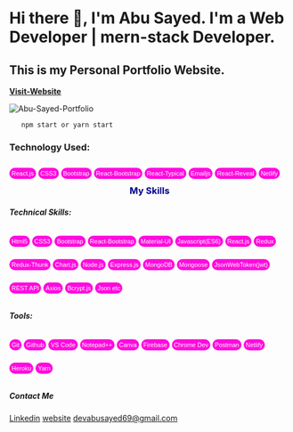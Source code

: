 <style>
.my_skills {
   margin: 0px;
   color: darkblue;
   display: flex;
   justify-content: center;
}

.technology {
   display: flex;
   flex-wrap: wrap
   
}

  .tech {
          width: auto;
          font:500 11px sans-serif;
          padding: 4px;
          border-radius: 14px;
          text-align: center;
          background-color: rgb(255, 10, 222);
          color: white;
          margin-right: 4px;
  }
</style>

# Hi there 👋, I'm Abu Sayed. I'm a Web Developer | mern-stack Developer.

## This is my Personal Portfolio Website.

[**Visit-Website**](https://abu-sayed.netlify.app/)

![Abu-Sayed-Portfolio](https://github.com/Rakibwe/my-portfolio/blob/main/src/Components/images/my-portfolio-demo.gif)

```
   npm start or yarn start
```

<h3 align="left">Technology Used:</h3>
<div class="technology">
<p class="tech">React.js</p>
<p class="tech">CSS3</p>
<p class="tech">Bootstrap</p>
<p class="tech">React-Bootstrap</p>
<p class="tech">React-Typical</p>
<p class="tech">Emailjs</p>
<p class="tech">React-Reveal</p>
<p class="tech">Netlify</p>
</div>

<h3 align="left" class="my_skills">My Skills</h3>
<h5 align="left">Technical Skills:</h5>
<div class="technology"> 
<p class="tech">Html5</p>
<p class="tech">CSS3</p>
<p class="tech">Bootstrap</p>
<p class="tech">React-Bootstrap</p>
<p class="tech">Material-UI</p>
<p class="tech">Javascript(ES6)</p>
<p class="tech">React.js</p>
<p class="tech">Redux</p>
<p class="tech">Redux-Thunk</p>
<p class="tech">Chart.js</p>
<p class="tech">Node.js</p>
<p class="tech">Express.js</p>
<p class="tech">MongoDB</p>
<p class="tech">Mongoose</p>
<p class="tech">JsonWebToken(jwt)</p>
<p class="tech">REST API</p>
<p class="tech">Axios</p>
<p class="tech">Bcrypt.js</p>
<p class="tech">Json etc</p>
</div>

<h5 align="left">Tools:</h5>
<div class="technology"> 
<p class="tech">Git</p>
<p class="tech">Github</p>
<p class="tech">VS Code</p>
<p class="tech">Notepad++</p>
<p class="tech">Canva</p>
<p class="tech">Firebase</p>
<p class="tech">Chrome Dev</p>
<p class="tech">Postman</p>
<p class="tech">Netlify</p>
<p class="tech">Heroku</p>
<p class="tech">Yarn</p>
</div>

<h5 align="left">Contact Me</h5>
<p align="left">
   <a href="https://www.linkedin.com/in/dev-abu-sayed/">Linkedin</a>
   <a href="https://abu-sayed.netlify.app/">website</a>
   <a href="mailto:devabusayed69@gmail.com">devabusayed69@gmail.com</a>
</p>
